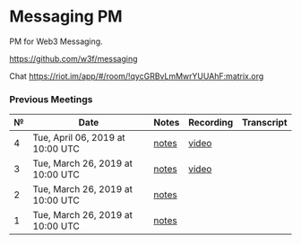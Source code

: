 # Messaging PM

PM for Web3 Messaging.

https://github.com/w3f/messaging

Chat https://riot.im/app/#/room/!qycGRBvLmMwrYUUAhF:matrix.org


### Previous Meetings
 №  | Date | Notes | Recording | Transcript
 ---|---|---|---|---|
 4 | Tue, April 06, 2019 at 10:00 UTC | [notes](notes/meeting04.md) | [video](https://www.youtube.com/watch?v=MYWjhbiUXJE) | |
 3 | Tue, March 26, 2019 at 10:00 UTC | [notes](notes/meeting03.md) | [video](https://www.youtube.com/watch?v=hqd4GAjY16A&list=PLbrz7IuP1hriQ37CnI8gzYXm04EGsLS4q)  | |
 2 | Tue, March 26, 2019 at 10:00 UTC | [notes](notes/meeting02.md) |  | |
 1 | Tue, March 26, 2019 at 10:00 UTC | [notes](notes/meeting01.md) |  | |
